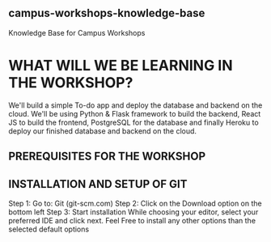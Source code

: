 ## campus-workshops-knowledge-base
Knowledge Base for Campus Workshops
# WHAT WILL WE BE LEARNING IN THE WORKSHOP? 
We'll build a simple To-do app and deploy the database and backend on the cloud. We'll be using Python & Flask framework to build the backend, React JS to build the frontend, PostgreSQL for the database and finally Heroku to deploy our finished database and backend on the cloud. 

## PREREQUISITES FOR THE WORKSHOP 

## INSTALLATION AND SETUP OF GIT 
Step 1: Go to: Git (git-scm.com) 
Step 2: Click on the Download option on the bottom left 
Step 3: Start installation 
While choosing your editor, select your preferred IDE and click next. 
Feel Free to install any other options than the selected default options 


